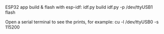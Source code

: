 ESP32 app build & flash with esp-idf:
idf.py build
idf.py -p /dev/ttyUSB1 flash

Open a serial terminal to see the prints, for example:
cu -l /dev/ttyUSB0 -s 115200
